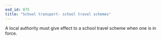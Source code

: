 ```yaml
---
esd_id: 875
title: "School transport- school travel schemes"
---
```


A local authority must give effect to a school travel scheme when one is in force.

